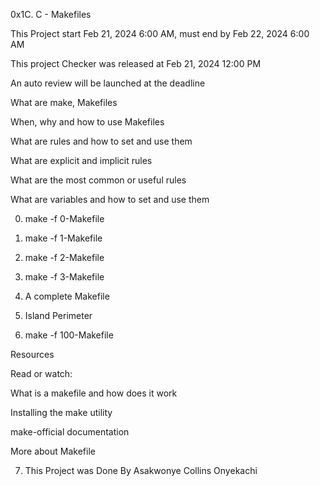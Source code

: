 0x1C. C - Makefiles

This Project start Feb 21, 2024 6:00 AM, must end by Feb 22, 2024 6:00 AM

This project Checker was released at Feb 21, 2024 12:00 PM

An auto review will be launched at the deadline

What are make, Makefiles

When, why and how to use Makefiles

What are rules and how to set and use them

What are explicit and implicit rules

What are the most common or useful rules

What are variables and how to set and use them

0. make -f 0-Makefile

1. make -f 1-Makefile

2. make -f 2-Makefile

3. make -f 3-Makefile

4. A complete Makefile

5. Island Perimeter

6. make -f 100-Makefile

Resources

Read or watch:

What is a makefile and how does it work

Installing the make utility

make-official documentation

More about Makefile

7. This Project was Done By Asakwonye Collins Onyekachi
